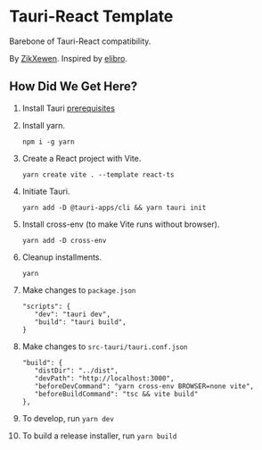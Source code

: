 # Tauri-React Template

Barebone of Tauri-React compatibility.

By [ZikXewen](https://github.com/ZikXewen). Inspired by [elibro](https://www.youtube.com/watch?v=BbZmLXBDGnU).

## How Did We Get Here?

1. Install Tauri [prerequisites](https://tauri.studio/docs/getting-started/prerequisite)

2. Install yarn.

   `npm i -g yarn`

3. Create a React project with Vite.

   `yarn create vite . --template react-ts`

4. Initiate Tauri.

   `yarn add -D @tauri-apps/cli && yarn tauri init`

5. Install cross-env (to make Vite runs without browser).

   `yarn add -D cross-env`

6. Cleanup installments.

   `yarn`

7. Make changes to `package.json`

   ```
   "scripts": {
      "dev": "tauri dev",
      "build": "tauri build",
   }
   ```

8. Make changes to `src-tauri/tauri.conf.json`

   ```
   "build": {
      "distDir": "../dist",
      "devPath": "http://localhost:3000",
      "beforeDevCommand": "yarn cross-env BROWSER=none vite",
      "beforeBuildCommand": "tsc && vite build"
   },
   ```

9. To develop, run `yarn dev`

10. To build a release installer, run `yarn build`
